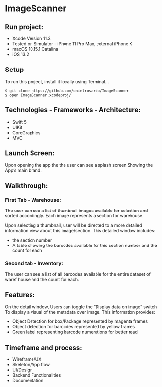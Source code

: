 # ImageScanner

## Run project:

* Xcode Version 11.3 
* Tested on Simulator - iPhone 11 Pro Max,  external iPhone X
* macOS 10.15.1  Catalina
* iOS 13.2

## Setup
To run this project, install it locally using Terminal...
```
$ git clone https://github.com/onielrosario/ImageScanner
$ open ImageScanner.xcodeproj/
```

## Technologies - Frameworks - Architecture:

* Swift 5
* UIKit
* CoreGraphics
* MVC


## Launch Screen:

Upon opening the app the the user can see a splash screen
Showing the App’s main brand.

## Walkthrough:

### First Tab - Warehouse:

The user can see a list of thumbnail images available for selection and sorted accordingly.
Each image represents a section for warehouse.

Upon selecting a thumbnail, user will be directed to a more detailed information view about this image/section.
This detailed window includes:

* the section number 
* A table showing the barcodes available for this section number and the count for each

### Second tab - Inventory:

The user can see a list of all barcodes available for the entire dataset of waref house and the count for each.

## Features:

On the detail window, Users can toggle the “Display data on image” switch
To display a visual of the metadata  over image. This information provides:

* Object Detection for box/Package represented by magenta frames
* Object detection for barcodes represented by yellow frames
* Green label representing barcode numerations for better read

## Timeframe and process:

* Wireframe/UX
*  Skeleton/App flow
* UI/Design
* Backend Functionalities
* Documentation
